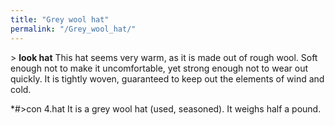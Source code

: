 ```yaml
---
title: "Grey wool hat"
permalink: "/Grey_wool_hat/"
---
```


\> **look hat**
This hat seems very warm, as it is made out of rough wool. Soft enough
not
to make it uncomfortable, yet strong enough not to wear out quickly. It
is
tightly woven, guaranteed to keep out the elements of wind and cold.

\*#\>con 4.hat
It is a grey wool hat (used, seasoned).
It weighs half a pound.